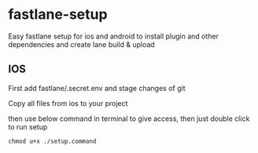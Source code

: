 # fastlane-setup
Easy fastlane setup for ios and android to install plugin and other dependencies and create lane build &amp; upload

## IOS

First add fastlane/.secret.env and stage changes of git

Copy all files from ios to your project

then use below command in terminal to give access, then just double click to run setup

`chmod u+x ./setup.command `


